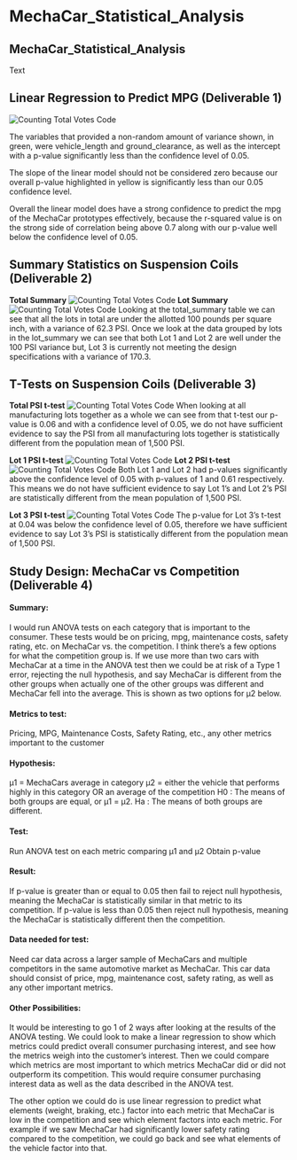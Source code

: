 # MechaCar_Statistical_Analysis

## MechaCar_Statistical_Analysis
Text

## Linear Regression to Predict MPG (Deliverable 1)
![Counting Total Votes Code](Resources/images/election_total_vote.PNG)

The variables that provided a non-random amount of variance shown, in green, were vehicle_length and ground_clearance, as well as the intercept with a p-value significantly less than the confidence level of 0.05. 

The slope of the linear model should not be considered zero because our overall p-value highlighted in yellow is significantly less than our 0.05 confidence level.

Overall the linear model does have a strong confidence to predict the mpg of the MechaCar prototypes effectively, because the r-squared value is on the strong side of correlation being above 0.7 along with our p-value well below the confidence level of 0.05.


## Summary Statistics on Suspension Coils (Deliverable 2)
**Total Summary**
![Counting Total Votes Code](Resources/images/election_total_vote.PNG)
**Lot Summary**
![Counting Total Votes Code](Resources/images/election_total_vote.PNG)
Looking at the total_summary table we can see that all the lots in total are under the allotted 100 pounds per square inch, with a variance of 62.3 PSI. Once we look at the data grouped by lots in the lot_summary we can see that both Lot 1 and Lot 2 are well under the 100 PSI variance but, Lot 3 is currently not meeting the design specifications with a variance of 170.3.

## T-Tests on Suspension Coils (Deliverable 3)
**Total PSI t-test**
![Counting Total Votes Code](Resources/images/election_total_vote.PNG)
When looking at all manufacturing lots together as a whole we can see from that t-test our p-value is 0.06 and with a confidence level of 0.05, we do not have sufficient evidence to say the PSI from all manufacturing lots together is statistically different from the population mean of 1,500 PSI.

**Lot 1 PSI t-test**
![Counting Total Votes Code](Resources/images/election_total_vote.PNG)
**Lot 2 PSI t-test**
![Counting Total Votes Code](Resources/images/election_total_vote.PNG)
Both Lot 1 and Lot 2 had p-values significantly above the confidence level of 0.05 with p-values of 1 and 0.61 respectively. This means we do not have sufficient evidence to say Lot 1’s and Lot 2’s PSI are statistically different from the mean population of 1,500 PSI.

**Lot 3 PSI t-test**
![Counting Total Votes Code](Resources/images/election_total_vote.PNG)
The p-value for Lot 3’s t-test at 0.04 was below the confidence level of 0.05, therefore we have sufficient evidence to say Lot 3’s PSI is statistically different from the population mean of 1,500 PSI.


## Study Design: MechaCar vs Competition (Deliverable 4)
#### Summary:
I would run ANOVA tests on each category that is important to the consumer. These tests would be on pricing, mpg, maintenance costs, safety rating, etc. on MechaCar vs. the competition. I think there’s a few options for what the competition group is. If we use more than two cars with MechaCar at a time in the ANOVA test then we could be at risk of a Type 1 error, rejecting the null hypothesis, and say MechaCar is different from the other groups when actually one of the other groups was different and MechaCar fell into the average. This is shown as two options for µ2 below. 

#### Metrics to test:
Pricing, MPG, Maintenance Costs, Safety Rating, etc., any other metrics important to the customer

#### Hypothesis:
µ1 = MechaCars average in category
µ2 = either the vehicle that performs highly in this category OR an average of the competition
H0 : The means of both groups are equal, or µ1 = µ2.
Ha : The means of both groups are different.

#### Test:
Run ANOVA test on each metric comparing µ1 and µ2
Obtain p-value

#### Result:
If p-value is greater than or equal to 0.05 then fail to reject null hypothesis, meaning the MechaCar is statistically similar in that metric to its competition.
If p-value is less than 0.05 then reject null hypothesis, meaning the MechaCar is statistically different then the competition.

#### Data needed for test:
Need car data across a larger sample of MechaCars and multiple competitors in the same automotive market as MechaCar. This car data should consist of price, mpg, maintenance cost, safety rating, as well as any other important metrics. 

#### Other Possibilities:
It would be interesting to go 1 of 2 ways after looking at the results of the ANOVA testing. We could look to make a linear regression to show which metrics could predict overall consumer purchasing interest, and see how the metrics weigh into the customer’s interest. Then we could compare which metrics are most important to which metrics MechaCar did or did not outperform its competition. This would require consumer purchasing interest data as well as the data described in the ANOVA test.

The other option we could do is use linear regression to predict what elements (weight, braking, etc.) factor into each metric that MechaCar is low in the competition and see which element factors into each metric. For example if we saw MechaCar had significantly lower safety rating compared to the competition, we could go back and see what elements of the vehicle factor into that.

